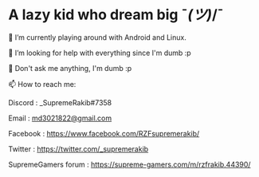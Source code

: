 # A lazy kid who dream big ¯_(ツ)_/¯

🔭 I’m currently playing around with Android and Linux.

🤔 I’m looking for help with everything since I'm dumb :p

💬 Don't ask me anything, I'm dumb :p

📫 How to reach me:

  Discord : _SupremeRakib#7358

  Email : md3021822@gmail.com

  Facebook : https://www.facebook.com/RZFsupremerakib/

  Twitter : https://twitter.com/_supremerakib

  SupremeGamers forum : https://supreme-gamers.com/m/rzfrakib.44390/
